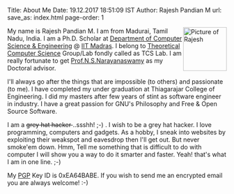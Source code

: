 Title: About Me
Date: 19.12.2017 18:51:09 IST
Author: Rajesh Pandian M
url: 
save_as: index.html
page-order: 1

<img src="images/Rajz.jpg" alt="Picture of Rajesh" style="float:right;height: 100px;width: 100px;"/>


My name is Rajesh Pandian M. I am from Madurai, Tamil Nadu, India. 
I am a Ph.D. Scholar at [Department of Computer Science & Engineering][1] @ [IIT Madras][2]. 
I belong to [Theoretical Computer Science][5] Group/Lab fondly called as TCS Lab.
I am really fortunate to get [Prof.N.S.Narayanaswamy][3] as my Doctoral advisor.

I'll always go after the things that are impossible (to others) and passionate (to me). 
I have completed my under graduation at Thiagarajar College of Engineering. 
I did my masters after few years of stint as software engineer in industry. 
I have a great passion for GNU's Philosophy and Free & Open Source Software.

I am a <s>grey hat hacker </s> ..ssshh! ;-) . 
I wish to be a grey hat hacker. 
I love programming, computers and gadgets. 
As a hobby, I sneak into websites by exploiting their weakspot and 
eavesdrop then I'll get out. But never smoke'em down. 
Hmm, Tell me something that is difficult to do with computer 
I will show you a way to do it smarter and faster. 
Yeah! that's what I am in one line. ;-)

My [PGP][4] Key ID is 0xEA64BABE. 
If you wish to send me an encrypted email you are always welcome! :-) 


[1]: http://www.cse.iitm.ac.in/
[2]: http://www.iitm.ac.in/
[3]: http://www.cse.iitm.ac.in/~swamy/
[4]: https://en.wikipedia.org/wiki/Pretty_Good_Privacy
[5]: http://theory.cse.iitm.ac.in/
